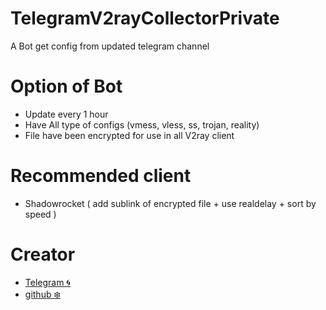 # TelegramV2rayCollectorPrivate

A Bot get config from updated telegram channel

# Option of Bot
* Update every 1 hour
* Have All type of configs (vmess, vless, ss, trojan, reality)
* File have been encrypted for use in all V2ray client

# Recommended client
* Shadowrocket ( add sublink of encrypted file + use realdelay + sort by speed ) 

# Creator
* <a href="https://t.me/notrwinshadow">Telegram 🌀</a>
* <a href="[t.me/notrwinshadow](https://github.com/Kwinshadow/">github ❄️</a>
